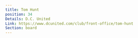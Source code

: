 ```yaml
---
title: Tom Hunt
position: 34
Details: D.C. United
Link: https://www.dcunited.com/club/front-office/tom-hunt
Section: board
---
```


